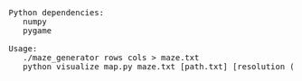 <pre>
Python dependencies:
   numpy
   pygame

Usage:
   ./maze_generator rows cols > maze.txt
   python visualize_map.py maze.txt [path.txt] [resolution (default 800)]
</pre>
